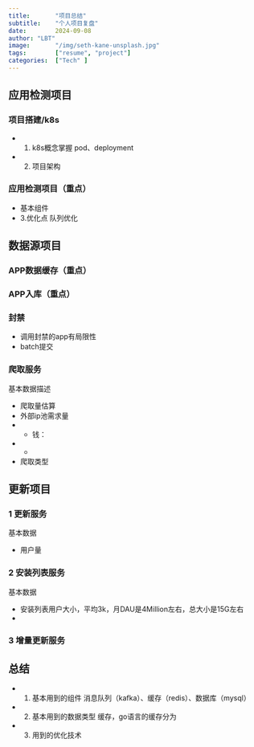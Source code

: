 ```yaml
---
title:       "项目总结"
subtitle:    "个人项目复盘"
date:        2024-09-08
author: "LBT"
image:       "/img/seth-kane-unsplash.jpg"
tags:        ["resume", "project"]
categories:  ["Tech" ]
---
```


## 应用检测项目
### 项目搭建/k8s
- 1. k8s概念掌握
    pod、deployment
- 2. 项目架构
    
### 应用检测项目（重点）
- 基本组件
- 3.优化点
    队列优化

## 数据源项目
### APP数据缓存（重点）
### APP入库（重点）
### 封禁
- 调用封禁的app有局限性
- batch提交
### 爬取服务
基本数据描述
- 爬取量估算
- 外部ip池需求量
- - 钱：
- - 
- 爬取类型

## 更新项目
### 1 更新服务
基本数据
- 用户量
### 2 安装列表服务
基本数据
- 安装列表用户大小，平均3k，月DAU是4Million左右，总大小是15G左右
- 
### 3 增量更新服务


## 总结
- 1. 基本用到的组件
    消息队列（kafka）、缓存（redis）、数据库（mysql）
- 2. 基本用到的数据类型
    缓存，go语言的缓存分为
- 3. 用到的优化技术
